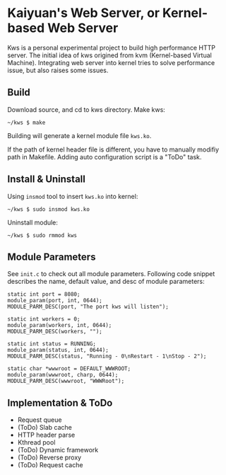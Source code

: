 # Kaiyuan's Web Server, or Kernel-based Web Server

Kws is a personal experimental project to build high performance HTTP server. The initial idea of kws origined from kvm (Kernel-based Virtual Machine). Integrating web server into kernel tries to solve performance issue, but also raises some issues.

## Build
Download source, and cd to kws directory.
Make kws:

	~/kws $ make

Building will generate a kernel module file `kws.ko`.

If the path of kernel header file is different, you have to manually modifiy path in Makefile. Adding auto configuration script is a "ToDo" task.

## Install & Uninstall
Using `insmod` tool to insert `kws.ko` into kernel:

	~/kws $ sudo insmod kws.ko

Uninstall module:

	~/kws $ sudo rmmod kws

## Module Parameters
See `init.c` to check out all module parameters.
Following code snippet describes the name, default value, and desc of module parameters:

	static int port = 8080;
	module_param(port, int, 0644);
	MODULE_PARM_DESC(port, "The port kws will listen");

	static int workers = 0;
	module_param(workers, int, 0644);
	MODULE_PARM_DESC(workers, "");

	static int status = RUNNING;
	module_param(status, int, 0644);
	MODULE_PARM_DESC(status, "Running - 0\nRestart - 1\nStop - 2");

	static char *wwwroot = DEFAULT_WWWROOT;
	module_param(wwwroot, charp, 0644);
	MODULE_PARM_DESC(wwwroot, "WWWRoot");



## Implementation & ToDo
* Request queue
* (ToDo) Slab cache
* HTTP header parse
* Kthread pool
* (ToDo) Dynamic framework
* (ToDo) Reverse proxy
* (ToDo) Request cache
